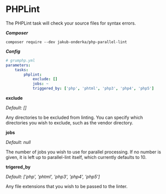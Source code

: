 # PHPLint

The PHPLint task will check your source files for syntax errors.

***Composer***

```
composer require --dev jakub-onderka/php-parallel-lint
```

***Config***

```yaml
# grumphp.yml
parameters:
    tasks:
        phplint:
            exclude: []
            jobs: ~
            triggered_by: ['php', 'phtml', 'php3', 'php4', 'php5']
```
**exclude**

*Default: []*

Any directories to be excluded from linting. You can specify which
directories you wish to exclude, such as the vendor directory.

**jobs**

*Default: null*

The number of jobs you wish to use for parallel processing. If no number
is given, it is left up to parallel-lint itself, which currently
defaults to 10.

**trigered_by**

*Default: ['php', 'phtml', 'php3', 'php4', 'php5']*

Any file extensions that you wish to be passed to the linter.
